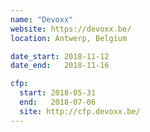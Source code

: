 ```yaml
---
name: "Devoxx"
website: https://devoxx.be/
location: Antwerp, Belgium

date_start: 2018-11-12
date_end:   2018-11-16

cfp:
  start: 2018-05-31
  end:   2018-07-06
  site: http://cfp.devoxx.be/
---
```

